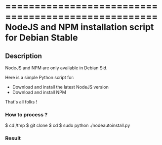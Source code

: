 ====================================================
NodeJS and NPM installation script for Debian Stable
====================================================


## Description

NodeJS and NPM are only available in Debian Sid.

Here is a simple Python script for:

* Download and install the latest NodeJS version
* Download and install NPM

That's all folks !

### How to process ?

   $ cd /tmp
   $ git clone 
   $ cd 
   $ sudo python ./nodeautoinstall.py

### Result


